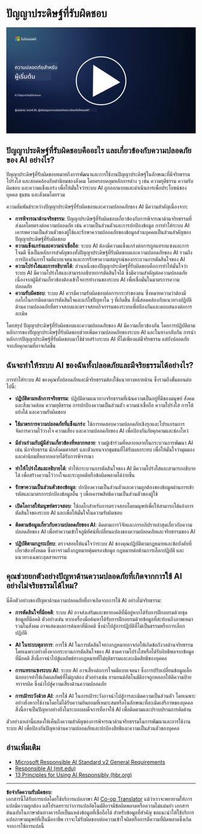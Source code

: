 <!--
CO_OP_TRANSLATOR_METADATA:
{
  "original_hash": "5e9775ee91bde7d44577891d5f11c4c5",
  "translation_date": "2025-09-04T00:05:11+00:00",
  "source_file": "8.3 Responsible AI.md",
  "language_code": "th"
}
-->
# ปัญญาประดิษฐ์ที่รับผิดชอบ

[![Watch the video](../../translated_images/8-3_placeholder.9a5623e020ef9751bfd82c06e3014edc976e2b2dc6ac5836571e63873a3c28b4.th.png)](https://learn-video.azurefd.net/vod/player?id=b7517901-8f81-4475-b586-385a361c51e8)

## ปัญญาประดิษฐ์ที่รับผิดชอบคืออะไร และเกี่ยวข้องกับความปลอดภัยของ AI อย่างไร?

ปัญญาประดิษฐ์ที่รับผิดชอบหมายถึงการพัฒนาและการใช้งานปัญญาประดิษฐ์ในลักษณะที่มีจริยธรรม โปร่งใส และสอดคล้องกับค่านิยมของสังคม โดยครอบคลุมหลักการต่าง ๆ เช่น ความยุติธรรม ความรับผิดชอบ และความแข็งแกร่ง เพื่อให้มั่นใจว่าระบบ AI ถูกออกแบบและดำเนินการเพื่อประโยชน์ของบุคคล ชุมชน และสังคมโดยรวม

ความสัมพันธ์ระหว่างปัญญาประดิษฐ์ที่รับผิดชอบและความปลอดภัยของ AI มีความสำคัญเนื่องจาก:

-   **การพิจารณาด้านจริยธรรม**: ปัญญาประดิษฐ์ที่รับผิดชอบเกี่ยวข้องกับการพิจารณาด้านจริยธรรมที่ส่งผลโดยตรงต่อความปลอดภัย เช่น ความเป็นส่วนตัวและการปกป้องข้อมูล การทำให้ระบบ AI เคารพความเป็นส่วนตัวของผู้ใช้และรักษาความปลอดภัยของข้อมูลส่วนบุคคลเป็นส่วนสำคัญของปัญญาประดิษฐ์ที่รับผิดชอบ
-   **ความแข็งแกร่งและความน่าเชื่อถือ**: ระบบ AI ต้องมีความแข็งแกร่งต่อการถูกแทรกแซงและการโจมตี ซึ่งเป็นหลักการสำคัญของทั้งปัญญาประดิษฐ์ที่รับผิดชอบและความปลอดภัยของ AI รวมถึงการป้องกันการโจมตีแบบเจตนาและการรักษาความสมบูรณ์ของกระบวนการตัดสินใจของ AI
-   **ความโปร่งใสและการอธิบายได้**: ส่วนหนึ่งของปัญญาประดิษฐ์ที่รับผิดชอบคือการทำให้มั่นใจว่าระบบ AI มีความโปร่งใสและสามารถอธิบายการตัดสินใจได้ ซึ่งมีความสำคัญต่อความปลอดภัย เนื่องจากผู้มีส่วนเกี่ยวข้องต้องเข้าใจการทำงานของระบบ AI เพื่อเชื่อมั่นในมาตรการความปลอดภัย
-   **ความรับผิดชอบ**: ระบบ AI ควรมีความรับผิดชอบต่อการกระทำของตน ซึ่งหมายความว่าต้องมีกลไกในการติดตามการตัดสินใจและแก้ไขปัญหาใด ๆ ที่เกิดขึ้น สิ่งนี้สอดคล้องกับแนวทางปฏิบัติด้านความปลอดภัยที่ตรวจสอบและตรวจสอบกิจกรรมของระบบเพื่อป้องกันและตอบสนองต่อการละเมิด

โดยสรุป ปัญญาประดิษฐ์ที่รับผิดชอบและความปลอดภัยของ AI มีความเกี่ยวข้องกัน โดยการปฏิบัติตามหลักการของปัญญาประดิษฐ์ที่รับผิดชอบช่วยเพิ่มความปลอดภัยของระบบ AI และในทางกลับกัน การนำหลักการปัญญาประดิษฐ์ที่รับผิดชอบมาใช้ช่วยสร้างระบบ AI ที่ไม่เพียงแต่มีจริยธรรม แต่ยังปลอดภัยจากภัยคุกคามที่อาจเกิดขึ้น

## ฉันจะทำให้ระบบ AI ของฉันทั้งปลอดภัยและมีจริยธรรมได้อย่างไร?

การทำให้ระบบ AI ของคุณทั้งปลอดภัยและมีจริยธรรมต้องใช้แนวทางหลายด้าน ซึ่งรวมถึงขั้นตอนต่อไปนี้:

- **ปฏิบัติตามหลักการจริยธรรม**: ปฏิบัติตามแนวทางจริยธรรมที่เน้นความเป็นอยู่ที่ดีของมนุษย์ สังคม และสิ่งแวดล้อม ความยุติธรรม การปกป้องความเป็นส่วนตัว ความน่าเชื่อถือ ความโปร่งใส การโต้แย้งได้ และความรับผิดชอบ

- **ใช้มาตรการความปลอดภัยที่แข็งแกร่ง**: ใช้การทดสอบความปลอดภัยเชิงรุกและโปรแกรมการจัดการความไว้วางใจ ความเสี่ยง และความปลอดภัยของ AI เพื่อป้องกันภัยคุกคามและช่องโหว่

- **มีส่วนร่วมกับผู้มีส่วนเกี่ยวข้องที่หลากหลาย**: รวมผู้เข้าร่วมที่หลากหลายในกระบวนการพัฒนา AI เช่น นักจริยธรรม นักสังคมศาสตร์ และตัวแทนจากชุมชนที่ได้รับผลกระทบ เพื่อให้มั่นใจว่ามุมมองและค่านิยมที่หลากหลายได้รับการพิจารณา

- **ทำให้โปร่งใสและอธิบายได้**: ทำให้กระบวนการตัดสินใจของ AI มีความโปร่งใสและสามารถอธิบายได้ เพื่อสร้างความไว้วางใจและระบุอคติหรือข้อผิดพลาดได้ง่ายขึ้น

- **รักษาความเป็นส่วนตัวของข้อมูล**: ปกป้องความเป็นส่วนตัวและความถูกต้องของข้อมูลผ่านการเข้ารหัสและมาตรการปกป้องข้อมูลอื่น ๆ เพื่อเคารพสิทธิความเป็นส่วนตัวของผู้ใช้

- **เปิดโอกาสให้มนุษย์ตรวจสอบ**: ใช้กลไกสำหรับการตรวจสอบโดยมนุษย์เพื่อให้สามารถโต้แย้งการตัดสินใจของระบบ AI และเพื่อให้มั่นใจในความรับผิดชอบ

- **ติดตามข้อมูลเกี่ยวกับความปลอดภัยของ AI**: ติดตามการวิจัยและการอภิปรายล่าสุดเกี่ยวกับความปลอดภัยของ AI เพื่อทำความเข้าใจภูมิทัศน์ที่เปลี่ยนแปลงของความปลอดภัยและจริยธรรมของ AI

- **ปฏิบัติตามกฎระเบียบ**: ตรวจสอบให้แน่ใจว่าระบบ AI ของคุณปฏิบัติตามกฎหมายและข้อบังคับที่เกี่ยวข้องทั้งหมด ซึ่งอาจรวมถึงกฎหมายคุ้มครองข้อมูล กฎหมายต่อต้านการเลือกปฏิบัติ และแนวทางเฉพาะอุตสาหกรรม

## คุณช่วยยกตัวอย่างปัญหาด้านความปลอดภัยที่เกิดจากการใช้ AI อย่างไม่จริยธรรมได้ไหม?

นี่คือตัวอย่างของปัญหาด้านความปลอดภัยที่อาจเกิดจากการใช้ AI อย่างไม่จริยธรรม:

- **การตัดสินใจที่มีอคติ**: ระบบ AI อาจส่งเสริมและขยายอคติที่มีอยู่หากได้รับการฝึกอบรมด้วยชุดข้อมูลที่มีอคติ ตัวอย่างเช่น หากเครื่องมือค้นหาได้รับการฝึกอบรมด้วยข้อมูลที่สะท้อนถึงภาพเหมารวมในสังคม อาจแสดงผลการค้นหาที่มีอคติ ซึ่งนำไปสู่การปฏิบัติที่ไม่เป็นธรรมหรือการเลือกปฏิบัติ

- **AI ในระบบตุลาการ**: การใช้ AI ในการตัดสินใจทางกฎหมายอาจก่อให้เกิดข้อกังวลด้านจริยธรรม โดยเฉพาะอย่างยิ่งหากกระบวนการตัดสินใจของ AI ขาดความโปร่งใสหรือได้รับอิทธิพลจากข้อมูลที่มีอคติ สิ่งนี้อาจนำไปสู่ผลลัพธ์ทางกฎหมายที่ไม่ยุติธรรมและละเมิดสิทธิของบุคคล

- **การแทรกแซงระบบ AI**: ระบบ AI อาจเสี่ยงต่อการโจมตีแบบเจตนา ซึ่งการปรับเปลี่ยนข้อมูลเล็กน้อยอาจทำให้เกิดผลลัพธ์ที่ไม่ถูกต้อง ตัวอย่างเช่น ยานยนต์อัตโนมัติอาจถูกหลอกให้ตีความป้ายจราจรผิด ซึ่งนำไปสู่ความเสี่ยงด้านความปลอดภัย

- **การเฝ้าระวังด้วย AI**: การใช้ AI ในการเฝ้าระวังอาจนำไปสู่การละเมิดความเป็นส่วนตัว โดยเฉพาะอย่างยิ่งหากใช้งานโดยไม่ได้รับความยินยอมที่เหมาะสมหรือในลักษณะที่ละเมิดเสรีภาพของบุคคล สิ่งนี้อาจเป็นปัญหาอย่างยิ่งในระบอบเผด็จการที่อาจใช้ AI เพื่อติดตามและปราบปรามการคัดค้าน

ตัวอย่างเหล่านี้แสดงให้เห็นถึงความสำคัญของการพิจารณาด้านจริยธรรมในการพัฒนาและการใช้งานระบบ AI เพื่อป้องกันปัญหาด้านความปลอดภัยและปกป้องสิทธิและความเป็นส่วนตัวของบุคคล

## อ่านเพิ่มเติม

 - [Microsoft Responsible AI Standard v2 General Requirements](https://query.prod.cms.rt.microsoft.com/cms/api/am/binary/RE5cmFl?culture=en-us&country=us&WT.mc_id=academic-96948-sayoung)
 - [Responsible AI (mit.edu)](https://sloanreview.mit.edu/big-ideas/responsible-ai/)
 - [13 Principles for Using AI Responsibly (hbr.org)](https://hbr.org/2023/06/13-principles-for-using-ai-responsibly)

---

**ข้อจำกัดความรับผิดชอบ**:  
เอกสารนี้ได้รับการแปลโดยใช้บริการแปลภาษา AI [Co-op Translator](https://github.com/Azure/co-op-translator) แม้ว่าเราจะพยายามให้การแปลมีความถูกต้อง แต่โปรดทราบว่าการแปลอัตโนมัติอาจมีข้อผิดพลาดหรือความไม่แม่นยำ เอกสารต้นฉบับในภาษาต้นทางควรถือเป็นแหล่งข้อมูลที่เชื่อถือได้ สำหรับข้อมูลที่สำคัญ ขอแนะนำให้ใช้บริการแปลภาษามนุษย์ที่เป็นมืออาชีพ เราจะไม่รับผิดชอบต่อความเข้าใจผิดหรือการตีความที่ผิดพลาดซึ่งเกิดจากการใช้การแปลนี้